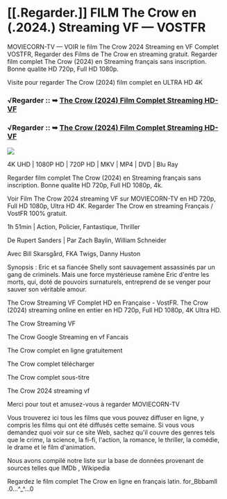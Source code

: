 # [[.Regarder.]] FILM The Crow en (.2024.) Streaming VF — VOSTFR
MOVIECORN-TV — VOIR le film The Crow 2024 Streaming en VF Complet VOSTFR, Regarder des Films de The Crow en streaming gratuit. Regarder film complet The Crow (2024) en Streaming français sans inscription. Bonne qualite HD 720p, Full HD 1080p.

Visite pour regarder The Crow (2024) film complet en ULTRA HD 4K

### √Regarder :: ➥ [The Crow (2024) Film Complet Streaming HD-VF](https://moviecorn-tv.com/fr/movie/957452/the-crow.html)

### √Regarder :: ➥ [The Crow (2024) Film Complet Streaming HD-VF](https://moviecorn-tv.com/fr/movie/957452/the-crow.html)

<img src="https://image.tmdb.org/t/p/w300/g8TbOXrNMuqq7AaKqdvqS2oG4ob.jpg">

4K UHD | 1080P HD | 720P HD | MKV | MP4 | DVD | Blu Ray

Regarder film complet The Crow (2024) en Streaming français sans inscription. Bonne qualite HD 720p, Full HD 1080p, 4k.

Voir Film The Crow 2024 streaming VF sur MOVIECORN-TV en HD 720p, Full HD 1080p, Ultra HD 4K. Regarder The Crow en streaming Français / VostFR 100% gratuit.

1h 51min | Action, Policier, Fantastique, Thriller

De Rupert Sanders | Par Zach Baylin, William Schneider

Avec Bill Skarsgård, FKA Twigs, Danny Huston

Synopsis : Eric et sa fiancée Shelly sont sauvagement assassinés par un gang de criminels. Mais une force mystérieuse ramène Eric d'entre les morts, qui, doté de pouvoirs surnaturels, entreprend de se venger pour sauver son véritable amour.

The Crow Streaming VF Complet HD en Française - VostFR. The Crow (2024) streaming online en entier en HD 720p, Full HD 1080p, 4K Ultra HD.

The Crow Streaming VF

The Crow Google Streaming en vf Fancais

The Crow complet en ligne gratuitement

The Crow complet télécharger

The Crow complet sous-titre

The Crow 2024 streaming vf

Merci pour tout et amusez-vous à regarder MOVIECORN-TV

Vous trouverez ici tous les films que vous pouvez diffuser en ligne, y compris les films qui ont été diffusés cette semaine. Si vous vous demandez quoi voir sur ce site Web, sachez qu'il couvre des genres tels que le crime, la science, la fi-fi, l'action, la romance, le thriller, la comédie, le drame et le film d'animation.

Nous avons compilé notre liste sur la base de données provenant de sources telles que IMDb , Wikipedia

Regardez le film complet The Crow en ligne en français latin. for_Bbbamll .0...^_^...0
